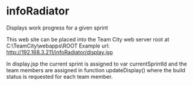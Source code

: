 # infoRadiator
Displays work progress for a given sprint

This web site can be placed into the Team City web server root at C:\TeamCity\webapps\ROOT
Example url:  http://192.168.3.211/infoRadiator/display.jsp

In display.jsp the current sprint is assigned to var currentSprintId and the team members are assigned in function updateDisplay() where the build status is requested for each team member.
